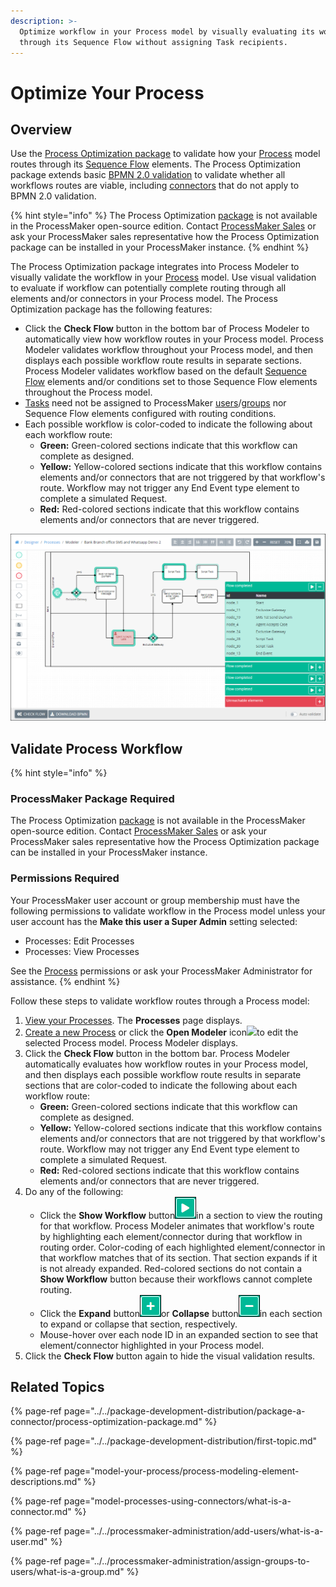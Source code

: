 ```yaml
---
description: >-
  Optimize workflow in your Process model by visually evaluating its workflow
  through its Sequence Flow without assigning Task recipients.
---
```


# Optimize Your Process

## Overview

Use the [Process Optimization package](../../package-development-distribution/package-a-connector/process-optimization-package.md) to validate how your [Process](../viewing-processes/what-is-a-process.md) model routes through its [Sequence Flow](model-your-process/process-modeling-element-descriptions.md#sequence-flow) elements. The Process Optimization package extends basic [BPMN 2.0 validation](validate-bpmn-2.0-compliance.md) to validate whether all workflows routes are viable, including [connectors](model-processes-using-connectors/what-is-a-connector.md) that do not apply to BPMN 2.0 validation.

{% hint style="info" %}
The Process Optimization [package](../../package-development-distribution/first-topic.md) is not available in the ProcessMaker open-source edition. Contact [ProcessMaker Sales](https://www.processmaker.com/contact/) or ask your ProcessMaker sales representative how the Process Optimization package can be installed in your ProcessMaker instance.
{% endhint %}

The Process Optimization package integrates into Process Modeler to visually validate the workflow in your [Process](../viewing-processes/what-is-a-process.md) model. Use visual validation to evaluate if workflow can potentially complete routing through all elements and/or connectors in your Process model. The Process Optimization package has the following features:

* Click the **Check Flow** button in the bottom bar of Process Modeler to automatically view how workflow routes in your Process model. Process Modeler validates workflow throughout your Process model, and then displays each possible workflow route results in separate sections. Process Modeler validates workflow based on the default [Sequence Flow](model-your-process/process-modeling-element-descriptions.md#sequence-flow) elements and/or conditions set to those Sequence Flow elements throughout the Process model.
* [Tasks](../../using-processmaker/task-management/what-is-a-task.md) need not be assigned to ProcessMaker [users](../../processmaker-administration/add-users/what-is-a-user.md)/[groups](../../processmaker-administration/assign-groups-to-users/what-is-a-group.md) nor Sequence Flow elements configured with routing conditions.
* Each possible workflow is color-coded to indicate the following about each workflow route:
  * **Green:** Green-colored sections indicate that this workflow can complete as designed.
  * **Yellow:** Yellow-colored sections indicate that this workflow contains elements and/or connectors that are not triggered by that workflow's route. Workflow may not trigger any End Event type element to complete a simulated Request.
  * **Red:** Red-colored sections indicate that this workflow contains elements and/or connectors that are never triggered.

![Evaluate how workflow routes through a Process model](../../.gitbook/assets/process-optimization-package-overview.png)

## Validate Process Workflow

{% hint style="info" %}
### ProcessMaker Package Required

The Process Optimization [package](../../package-development-distribution/first-topic.md) is not available in the ProcessMaker open-source edition. Contact [ProcessMaker Sales](https://www.processmaker.com/contact/) or ask your ProcessMaker sales representative how the Process Optimization package can be installed in your ProcessMaker instance.

### Permissions Required

Your ProcessMaker user account or group membership must have the following permissions to validate workflow in the Process model unless your user account has the **Make this user a Super Admin** setting selected:

* Processes: Edit Processes
* Processes: View Processes

See the [Process](../../processmaker-administration/permission-descriptions-for-users-and-groups.md#processes) permissions or ask your ProcessMaker Administrator for assistance.
{% endhint %}

Follow these steps to validate workflow routes through a Process model:

1. [View your Processes](../viewing-processes/view-the-list-of-processes/view-your-processes.md#view-all-active-processes). The **Processes** page displays.
2. [Create a new Process](../viewing-processes/view-the-list-of-processes/create-a-process.md) or click the **Open Modeler** icon![](../../.gitbook/assets/open-modeler-edit-icon-processes-page-processes.png)to edit the selected Process model. Process Modeler displays.
3. Click the **Check Flow** button in the bottom bar. Process Modeler automatically evaluates how workflow routes in your Process model, and then displays each possible workflow route results in separate sections that are color-coded to indicate the following about each workflow route:
   * **Green:** Green-colored sections indicate that this workflow can complete as designed.
   * **Yellow:** Yellow-colored sections indicate that this workflow contains elements and/or connectors that are not triggered by that workflow's route. Workflow may not trigger any End Event type element to complete a simulated Request.
   * **Red:** Red-colored sections indicate that this workflow contains elements and/or connectors that are never triggered.
4. Do any of the following:
   * Click the **Show Workflow** button![](../../.gitbook/assets/show-workflow-button-process-optimization-package.png)in a section to view the routing for that workflow. Process Modeler animates that workflow's route by highlighting each element/connector during that workflow in routing order. Color-coding of each highlighted element/connector in that workflow matches that of its section. That section expands if it is not already expanded. Red-colored sections do not contain a **Show Workflow** button because their workflows cannot complete routing.
   * Click the **Expand** button![](../../.gitbook/assets/expand-button-process-optimization-package.png)or **Collapse** button![](../../.gitbook/assets/collapse-button-process-optimization-package.png)in each section to expand or collapse that section, respectively.
   * Mouse-hover over each node ID in an expanded section to see that element/connector highlighted in your Process model.
5. Click the **Check Flow** button again to hide the visual validation results.

## Related Topics

{% page-ref page="../../package-development-distribution/package-a-connector/process-optimization-package.md" %}

{% page-ref page="../../package-development-distribution/first-topic.md" %}

{% page-ref page="model-your-process/process-modeling-element-descriptions.md" %}

{% page-ref page="model-processes-using-connectors/what-is-a-connector.md" %}

{% page-ref page="../../processmaker-administration/add-users/what-is-a-user.md" %}

{% page-ref page="../../processmaker-administration/assign-groups-to-users/what-is-a-group.md" %}

